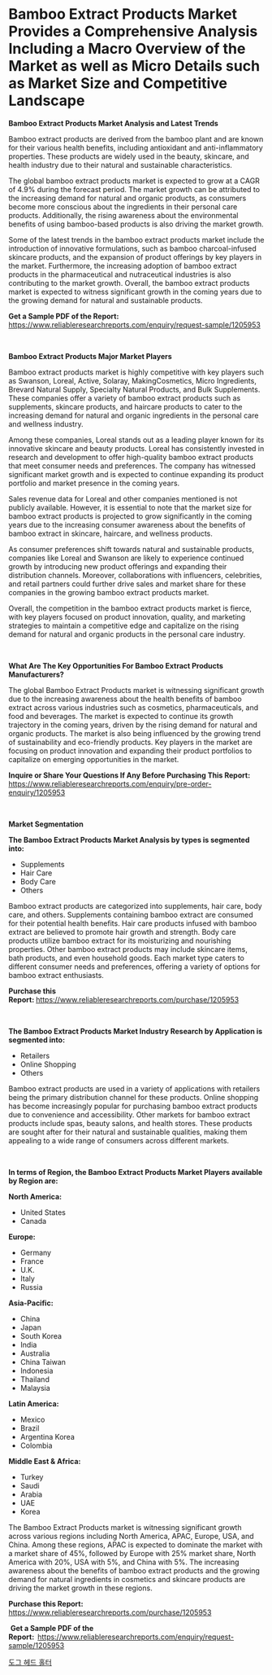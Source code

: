 <p><h1>Bamboo Extract Products Market Provides a Comprehensive Analysis Including a Macro Overview of the Market as well as Micro Details such as Market Size and Competitive Landscape</h1></p><p><strong>Bamboo Extract Products Market Analysis and Latest Trends</strong></p>
<p><p>Bamboo extract products are derived from the bamboo plant and are known for their various health benefits, including antioxidant and anti-inflammatory properties. These products are widely used in the beauty, skincare, and health industry due to their natural and sustainable characteristics.</p><p>The global bamboo extract products market is expected to grow at a CAGR of 4.9% during the forecast period. The market growth can be attributed to the increasing demand for natural and organic products, as consumers become more conscious about the ingredients in their personal care products. Additionally, the rising awareness about the environmental benefits of using bamboo-based products is also driving the market growth.</p><p>Some of the latest trends in the bamboo extract products market include the introduction of innovative formulations, such as bamboo charcoal-infused skincare products, and the expansion of product offerings by key players in the market. Furthermore, the increasing adoption of bamboo extract products in the pharmaceutical and nutraceutical industries is also contributing to the market growth. Overall, the bamboo extract products market is expected to witness significant growth in the coming years due to the growing demand for natural and sustainable products.</p></p>
<p><strong>Get a Sample PDF of the Report:&nbsp;</strong> <a href="https://www.reliableresearchreports.com/enquiry/request-sample/1205953">https://www.reliableresearchreports.com/enquiry/request-sample/1205953</a></p>
<p>&nbsp;</p>
<p><strong>Bamboo Extract Products Major Market Players</strong></p>
<p><p>Bamboo extract products market is highly competitive with key players such as Swanson, Loreal, Active, Solaray, MakingCosmetics, Micro Ingredients, Brevard Natural Supply, Specialty Natural Products, and Bulk Supplements. These companies offer a variety of bamboo extract products such as supplements, skincare products, and haircare products to cater to the increasing demand for natural and organic ingredients in the personal care and wellness industry.</p><p>Among these companies, Loreal stands out as a leading player known for its innovative skincare and beauty products. Loreal has consistently invested in research and development to offer high-quality bamboo extract products that meet consumer needs and preferences. The company has witnessed significant market growth and is expected to continue expanding its product portfolio and market presence in the coming years.</p><p>Sales revenue data for Loreal and other companies mentioned is not publicly available. However, it is essential to note that the market size for bamboo extract products is projected to grow significantly in the coming years due to the increasing consumer awareness about the benefits of bamboo extract in skincare, haircare, and wellness products.</p><p>As consumer preferences shift towards natural and sustainable products, companies like Loreal and Swanson are likely to experience continued growth by introducing new product offerings and expanding their distribution channels. Moreover, collaborations with influencers, celebrities, and retail partners could further drive sales and market share for these companies in the growing bamboo extract products market.</p><p>Overall, the competition in the bamboo extract products market is fierce, with key players focused on product innovation, quality, and marketing strategies to maintain a competitive edge and capitalize on the rising demand for natural and organic products in the personal care industry.</p></p>
<p>&nbsp;</p>
<p><strong>What Are The Key Opportunities For Bamboo Extract Products Manufacturers?</strong></p>
<p><p>The global Bamboo Extract Products market is witnessing significant growth due to the increasing awareness about the health benefits of bamboo extract across various industries such as cosmetics, pharmaceuticals, and food and beverages. The market is expected to continue its growth trajectory in the coming years, driven by the rising demand for natural and organic products. The market is also being influenced by the growing trend of sustainability and eco-friendly products. Key players in the market are focusing on product innovation and expanding their product portfolios to capitalize on emerging opportunities in the market.</p></p>
<p><strong>Inquire or Share Your Questions If Any Before Purchasing This Report:</strong> <a href="https://www.reliableresearchreports.com/enquiry/pre-order-enquiry/1205953">https://www.reliableresearchreports.com/enquiry/pre-order-enquiry/1205953</a></p>
<p>&nbsp;</p>
<p><strong>Market Segmentation</strong></p>
<p><strong>The Bamboo Extract Products Market Analysis by types is segmented into:</strong></p>
<p><ul><li>Supplements</li><li>Hair Care</li><li>Body Care</li><li>Others</li></ul></p>
<p><p>Bamboo extract products are categorized into supplements, hair care, body care, and others. Supplements containing bamboo extract are consumed for their potential health benefits. Hair care products infused with bamboo extract are believed to promote hair growth and strength. Body care products utilize bamboo extract for its moisturizing and nourishing properties. Other bamboo extract products may include skincare items, bath products, and even household goods. Each market type caters to different consumer needs and preferences, offering a variety of options for bamboo extract enthusiasts.</p></p>
<p><strong>Purchase this Report:&nbsp;</strong><a href="https://www.reliableresearchreports.com/purchase/1205953">https://www.reliableresearchreports.com/purchase/1205953</a></p>
<p>&nbsp;</p>
<p><strong>The Bamboo Extract Products Market Industry Research by Application is segmented into:</strong></p>
<p><ul><li>Retailers</li><li>Online Shopping</li><li>Others</li></ul></p>
<p><p>Bamboo extract products are used in a variety of applications with retailers being the primary distribution channel for these products. Online shopping has become increasingly popular for purchasing bamboo extract products due to convenience and accessibility. Other markets for bamboo extract products include spas, beauty salons, and health stores. These products are sought after for their natural and sustainable qualities, making them appealing to a wide range of consumers across different markets.</p></p>
<p>&nbsp;</p>
<p><strong>In terms of Region, the Bamboo Extract Products Market Players available by Region are:</strong></p>
<p>
    <p> <strong> North America: </strong>
        <ul>
            <li>United States</li>
            <li>Canada</li>
        </ul>
        </p> 
    <p> <strong> Europe: </strong>
        <ul>
            <li>Germany</li>
            <li>France</li>
            <li>U.K.</li>
            <li>Italy</li>
            <li>Russia</li>
        </ul>
        </p> 
    <p> <strong> Asia-Pacific: </strong>
        <ul>
            <li>China</li>
            <li>Japan</li>
            <li>South Korea</li>
            <li>India</li>
            <li>Australia</li>
            <li>China Taiwan</li>
            <li>Indonesia</li>
            <li>Thailand</li>
            <li>Malaysia</li>
        </ul>
        </p> 
    <p> <strong> Latin America: </strong>
        <ul>
            <li>Mexico</li>
            <li>Brazil</li>
            <li>Argentina Korea</li>
            <li>Colombia</li>
        </ul>
        </p> 
    <p> <strong> Middle East & Africa: </strong>
        <ul>
            <li>Turkey</li>
            <li>Saudi</li>
            <li>Arabia</li>
            <li>UAE</li>
            <li>Korea</li>
        </ul>
    </p>
    </p>
<p><p>The Bamboo Extract Products market is witnessing significant growth across various regions including North America, APAC, Europe, USA, and China. Among these regions, APAC is expected to dominate the market with a market share of 45%, followed by Europe with 25% market share, North America with 20%, USA with 5%, and China with 5%. The increasing awareness about the benefits of bamboo extract products and the growing demand for natural ingredients in cosmetics and skincare products are driving the market growth in these regions.</p></p>
<p><strong>Purchase this Report: </strong><a href="https://www.reliableresearchreports.com/purchase/1205953">https://www.reliableresearchreports.com/purchase/1205953</a></p>
<p>&nbsp;<strong>Get a Sample PDF of the Report:&nbsp;&nbsp;</strong><a href="https://www.reliableresearchreports.com/enquiry/request-sample/1205953">https://www.reliableresearchreports.com/enquiry/request-sample/1205953</a></p>
<p><strong></strong></p>
<p><p><a href="https://github.com/vseigx30c9a1j/Market-Research-Report-List-1/blob/main/99953006848.md">도그 헤드 홀터</a></p></p>